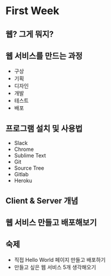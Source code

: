 # First Week

## 웹? 그게 뭐지?

## 웹 서비스를 만드는 과정
- 구상
- 기획
- 디자인
- 개발
- 테스트
- 배포

## 프로그램 설치 및 사용법
- Slack
- Chrome
- Sublime Text
- Git
- Source Tree
- Gitlab
- Heroku

## Client &amp; Server 개념

## 웹 서비스 만들고 배포해보기

## 숙제
- 직접 Hello World 페이지 만들고 배포하기
- 만들고 싶은 웹 서비스 5개 생각해오기
